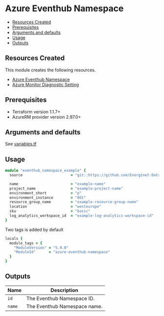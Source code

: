 # Azure Eventhub Namespace

- [Resources Created](#resources-created)
- [Prerequisites](#prerequisites)
- [Arguments and defaults](#arguments-and-defaults)
- [Usage](#usage)
- [Outputs](#outputs)

## Resources Created

This module creates the following resources.

- [Azure Eventhub Namespace](https://registry.terraform.io/providers/hashicorp/azurerm/latest/docs/resources/eventhub_namespace)
- [Azure Monitor Diagnostic Setting](https://registry.terraform.io/providers/hashicorp/azurerm/latest/docs/resources/monitor_diagnostic_setting)

## Prerequisites

- Terraform version 1.1.7+
- AzureRM provider version 2.97.0+

## Arguments and defaults

See [variables.tf](./variables.tf)

## Usage

```ruby
module "eventhub_namespace_example" { 
  source                      = "git::https://github.com/Energinet-DataHub/geh-terraform-modules.git//azure/eventhub-namespace?ref=5.1.0"

  name                        = "example-name"
  project_name                = "example-project-name"
  environment_short           = "p"
  environment_instance        = "001"
  resource_group_name         = "example-resource-group-name"
  location                    = "westeurope"
  sku                         = "basic"
  log_analytics_workspace_id  = "example-log-analytics-workspace-id"
}
```

Two tags is added by default

```ruby
locals {
  module_tags = {
    "ModuleVersion" = "5.9.0"
    "ModuleId"      = "azure-eventhub-namespace"
  }
}
```

## Outputs

| Name | Description |
|-|-|
| `id` | The Eventhub Namespace ID. |
| `name` | The Eventhub Namespace name. |